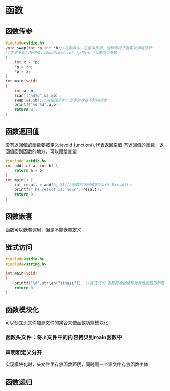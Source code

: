 # 函数
## 函数传参
```c
#include<stdio.h>
void swap(int *p,int *b)//在函数中，这里叫形参，这种情况下就可以调用指针
//这里不返回任何值，因此用void,int *p和int *b是两个参数
{
    int z = *p;
    *p = *b;
    *b = z;
}
int main(void)
{
    int a, b;
    scanf("%d%d",&a,&b);
    swap(&a,&b);//这里是实参，形参的改变不影响实参
    printf("%d %d",a,b);
    return 0;
}
```
## 函数返回值
没有返回值的函数要被定义为void function(),代表返回空值
有返回值的函数，返回值回到函数的地方，可以赋给变量
```c
#include <stdio.h>
int add(int a, int b) {
    return a + b;
}
int main() {
    int result = add(3, 5);//函数的返回值返回a+b 到result上
    printf("The result is: %d\n", result);
    return 0;
}

```
## 函数嵌套
函数可以嵌套调用，但是不能嵌套定义
## 链式访问
```c
#include<stdio.h>
#include<string.h>

int main(void)
{
    printf("%d",strlen("jingji")); //链式访问 函数的返回值作为其他函数的参数
    return 0;
}
```
## 函数模块化
可以创立头文件加源文件的集合来使函数功能模块化  
### 函数头文件：将.h文件中的内容拷贝到main函数中
### 声明和定义分开
实现模块化时，头文件里存放函数声明，同时用一个源文件存放函数主体

## 函数递归